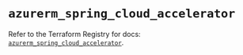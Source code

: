 # `azurerm_spring_cloud_accelerator`

Refer to the Terraform Registry for docs: [`azurerm_spring_cloud_accelerator`](https://registry.terraform.io/providers/hashicorp/azurerm/3.110.0/docs/resources/spring_cloud_accelerator).

